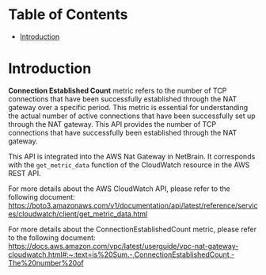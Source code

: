 # Table of Contents
- [Introduction](#introduction)

# Introduction <a name="introduction"></a>
<b>Connection Established Count</b> metric refers to the number of TCP connections that have been successfully established through the NAT gateway over a specific period. This metric is essential for understanding the actual number of active connections that have been successfully set up through the NAT gateway. This API provides the number of TCP connections that have successfully been established through the NAT gateway.



This API is integrated into the AWS Nat Gateway in NetBrain. It corresponds with the `get_metric_data` function of the CloudWatch resource in the AWS REST API.



For more details about the AWS CloudWatch API, please refer to the following document: https://boto3.amazonaws.com/v1/documentation/api/latest/reference/services/cloudwatch/client/get_metric_data.html

For more details about the ConnectionEstablishedCount metric, please refer to the following document: https://docs.aws.amazon.com/vpc/latest/userguide/vpc-nat-gateway-cloudwatch.html#:~:text=is%20Sum.-,ConnectionEstablishedCount,-The%20number%20of

